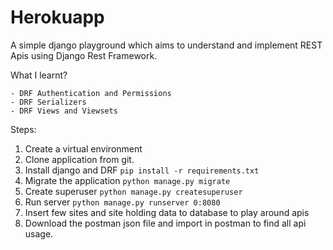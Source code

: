 # Herokuapp

A simple django playground which aims to understand and implement REST Apis using Django Rest Framework.

What I learnt?

    - DRF Authentication and Permissions
    - DRF Serializers
    - DRF Views and Viewsets

Steps:

1. Create a virtual environment
2. Clone application from git.
3. Install django and DRF
    `pip install -r requirements.txt`
4. Migrate the application
    `python manage.py migrate`
5. Create superuser
    `python manage.py createsuperuser`
6. Run server
    `python manage.py runserver 0:8080`
7. Insert few sites and site holding data to database to play around apis
8. Download the postman json file and import in postman to find all api usage.
